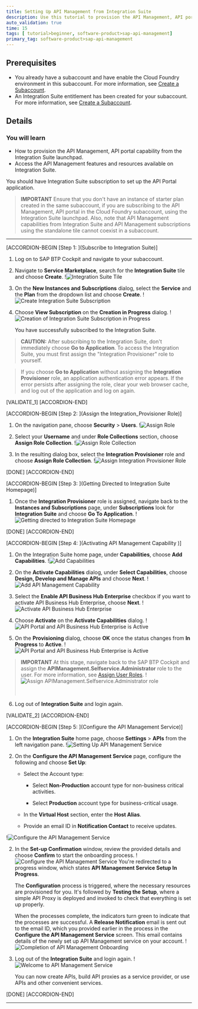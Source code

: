 ```yaml
---
title: Setting Up API Management from Integration Suite
description: Use this tutorial to provision the API Management, API portal capability from the Integration Suite launchpad.
auto_validation: true
time: 15
tags: [ tutorial>beginner, software-product>sap-api-management]
primary_tag: software-product>sap-api-management
---
```


## Prerequisites
 - You already have a subaccount and have enable the Cloud Foundry environment in this subaccount. For more information, see [Create a Subaccount](https://help.sap.com/docs/BTP/65de2977205c403bbc107264b8eccf4b/05280a123d3044ae97457a25b3013918.html?q=entitlements).
 - An Integration Suite entitlement has been created for your subaccount. For more information, see [Create a Subaccount](https://help.sap.com/docs/BTP/65de2977205c403bbc107264b8eccf4b/05280a123d3044ae97457a25b3013918.html?q=entitlements).

## Details
### You will learn
  - How to provision the API Management, API portal capability from the Integration Suite launchpad.  
  - Access the API Management features and resources available on Integration Suite.

You should have Integration Suite subscription to set up the API Portal application.

>**IMPORTANT** Ensure that you don't have an instance of starter plan created in the same subaccount, if you are subscribing to the API Management, API portal in the Cloud Foundry subaccount, using the Integration Suite launchpad.
> Also, note that API Management capabilities from Integration Suite and API Management subscriptions using the standalone tile cannot coexist in a subaccount.

---

[ACCORDION-BEGIN [Step 1: ](Subscribe to Integration Suite)]

1. Log on to SAP BTP Cockpit and navigate to your subaccount.

2. Navigate to **Service Marketplace**, search for the **Integration Suite** tile and choose **Create**.
   !![Integration Suite Tile](Isuite-tile.png)

3. On the **New Instances and Subscriptions** dialog, select the **Service** and the **Plan** from the dropdown list and choose **Create**.
   !![Create Integration Suite Subscription](Isuite-create.png)

4. Choose **View Subscription** on the **Creation in Progress** dialog.
   !![Creation of Integration Suite Subscription in Progress](View-Subscription.png)

   You have successfully subscribed to the Integration Suite.

  >**CAUTION:** After subscribing to the Integration Suite, don't immediately choose **Go to Application**. To access the Integration Suite, you must first assign the "Integration Provisioner" role to yourself.

  >If you choose **Go to Application** without assigning the **Integration Provisioner** role, an application authentication error appears. If the error persists after assigning the role, clear your web browser cache, and log out of the application and log on again.


[VALIDATE_1]
[ACCORDION-END]


[ACCORDION-BEGIN [Step 2: ](Assign the Integration_Provisioner Role)]

1. On the navigation pane, choose **Security** > **Users**.
   !![Assign Role](User-Role.png)

2. Select your **Username** and under **Role Collections** section, choose **Assign Role Collection**.
   !![Assign Role Collection](Assign-Role-Collection.png)

3. In the resulting dialog box, select the **Integration Provisioner** role and choose **Assign Role Collection**.
   !![Assign Integration Provisioner Role](integration-provisioner-role.png)

[DONE]
[ACCORDION-END]


[ACCORDION-BEGIN [Step 3: ](Getting Directed to Integration Suite Homepage)]

1. Once the **Integration Provisioner** role is assigned, navigate back to the **Instances and Subscriptions** page, under **Subscriptions** look for **Integration Suite** and choose **Go To Application**.
  !![Getting directed to Integration Suite Homepage](go-to-application.png)

[DONE]
[ACCORDION-END]

[ACCORDION-BEGIN [Step 4: ](Activating API Management Capability )]

1. On the Integration Suite home page, under **Capabilities**, choose **Add Capabilities**.
   !![Add Capabilities](add-capabilities.png)

2. On the **Activate Capabilities** dialog, under **Select Capabilities**, choose **Design, Develop and Manage APIs** and choose **Next**.
   !![Add API Management Capability](design-develop-manage.png)

3. Select the **Enable API Business Hub Enterprise** checkbox if you want to activate API Business Hub Enterprise, choose **Next**.
   !![Activate API Business Hub Enterprise](activate-abhe.png)

4. Choose **Activate** on the **Activate Capabilities** dialog.
   !![API Portal and API Business Hub Enterprise is Active ](activate-apim.png)

5. On the **Provisioning <Subdomain>** dialog, choose **OK** once the status changes from **In Progress** to **Active**.
   !![API Portal and API Business Hub Enterprise is Active ](apim-active.png)

>**IMPORTANT** At this stage, navigate back to the SAP BTP Cockpit and assign the **APIManagement.Selfservice.Administrator** role to the user. For more information, see [Assign User Roles](https://help.sap.com/docs/SAP_CLOUD_PLATFORM_API_MANAGEMENT/66d066d903c2473f81ec33acfe2ccdb4/911ca5a620e94ab581fa159d76b3b108.html?version=Cloud).
!![Assign APIManagement.Selfservice.Administrator role](apim-selfservice-role.png)<div>&nbsp;</div>

6. Log out of **Integration Suite** and login again.

[VALIDATE_2]
[ACCORDION-END]

[ACCORDION-BEGIN [Step 5: ](Configure the API Management Service)]

1. On the **Integration Suite** home page, choose **Settings** > **APIs** from the left navigation pane.
   !![Setting Up API Management Service](settings-api.png)

2. On the **Configure the API Management Service** page, configure the following and choose **Set Up**:

    - Select the Account type:

        - Select **Non-Production** account type for non-business critical activities.

        - Select **Production** account type for business-critical usage.

    - In the **Virtual Host** section, enter the **Host Alias**.

    - Provide an email ID in **Notification Contact** to receive updates.

!![Configure the API Management Service](config-apim-service.png)

2. In the **Set-up Confirmation** window, review the provided details and choose **Confirm** to start the onboarding process.
   !![Configure the API Management Service](config-apim-service-confirm.png)
   You're redirected to a progress window, which states **API Management Service Setup In Progress**.

   The **Configuration** process is triggered, where the necessary resources are provisioned for you. It's followed by **Testing the Setup**, where a simple API Proxy is deployed and invoked to check that everything is set up properly.

   When the processes complete, the indicators turn green to indicate that the processes are successful. A **Release Notification** email is sent out to the email ID, which you provided earlier in the process in the **Configure the API Management Service** screen. This email contains details of the newly set up API Management service on your account.
   !![Completion of API Management Onboarding](apim-setup-complete.png)

3. Log out of the **Integration Suite** and login again.
   !![Welcome to API Management Service](welcome-msg.png)

    You can now create APIs, build API proxies as a service provider, or use APIs and other convenient services.

[DONE]
[ACCORDION-END]



---
